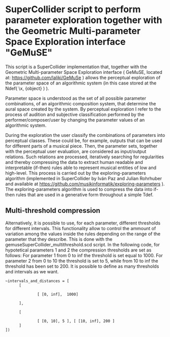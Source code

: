 
# SuperCollider script to perform parameter exploration together with the Geometric Multi-parameter Space Exploration interface "GeMuSE"

This script is a SuperCollider implementation that, together with the Geometric Multi-parameter Space Exploration interface ( GeMuSE, located at: https://github.com/laliki/GeMuSe ) allows the perceptual exploration of the parameter space of an algorithmic system (in this case stored at the Ndef( \x, {object} ) ).

Parameter space is understood as the set of all possible parameter combinations, of an algorithmic composition system, that determine the aural space created by the system.
By perceptual exploration I refer to the process of audition and subjective classification performed by the performer/composer/user by changing the parameter values of an algorithmic system.

During the exploration the user classify the combinations of parameters into perceptual classes. These could be, for example, outputs that can be used for different parts of a musical piece. Then, the parameter sets, together with the perceptual user evaluation, are considered as input/output relations. Such relations are processed, iteratively searching for regularities and thereby compressing the data to extract human readable and interpretable (if-then) rules able to represent musical entities of low and high-level. This process is carried out by the exploring-parameters algorithm (implemented in SuperCollider by Iván Paz and Julian Rohrhuber and available at https://github.com/musikinformatik/exploring-parameters ).
The exploring-parameters algorithm is used to compress the data into if-then rules that are used in a generative form throughout a simple Tdef.

## Multi-threshold compression
Alternatively, it is possible to use, for each parameter, different thresholds for different intervals. This functionality allow to control the ammount of variation among the values inside the rules depending on the range of the parameter that they describe.
This is done with the gemuseSuperCollider\_multithreshold.scd script. In the following code, for hypotetical parameters 1 and 2 the compression thresholds are set as follows: For parameter 1 from 0 to inf the threshold is set equal to 1000. For parameter 2 from 0 to 10 the threshold is set to 5, while from 10 to inf the threshold has been set to 200. It is possible to define as many thresholds and intervals as we want. 
```
~intervals_and_distances = [
      [

              [ [0, inf],  1000]

      ],

      [

              [ [0, 10], 5 ], [ [10, inf], 200 ]
      ]
])
```
